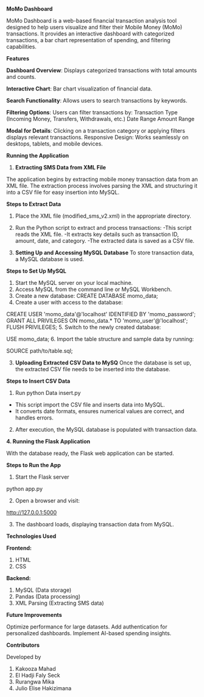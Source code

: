 **MoMo Dashboard**

MoMo Dashboard is a web-based financial transaction analysis tool designed to help users visualize and filter their Mobile Money (MoMo) transactions. It provides an interactive dashboard with categorized transactions, a bar chart representation of spending, and filtering capabilities.

**Features**

**Dashboard Overview**: Displays categorized transactions with total amounts and counts.

**Interactive Chart**: Bar chart visualization of financial data.

**Search Functionality**: Allows users to search transactions by keywords.

**Filtering Options**: Users can filter transactions by:
Transaction Type (Incoming Money, Transfers, Withdrawals, etc.)
Date Range
Amount Range

**Modal for Details**: Clicking on a transaction category or applying filters displays relevant transactions.
Responsive Design: Works seamlessly on desktops, tablets, and mobile devices.

**Running the Application**

1. **Extracting SMS Data from XML File**

The application begins by extracting mobile money transaction data from an XML file. The extraction process involves parsing the XML and structuring it into a CSV file for easy insertion into MySQL.

**Steps to Extract Data**

1. Place the XML file (modified_sms_v2.xml) in the appropriate directory.
2. Run the Python script to extract and process transactions:
  -This script reads the XML file.
  -It extracts key details such as transaction ID, amount, date, and category.
  -The extracted data is saved as a CSV file.

2. **Setting Up and Accessing MySQL Database**
To store transaction data, a MySQL database is used.

**Steps to Set Up MySQL**
1. Start the MySQL server on your local machine.
2. Access MySQL from the command line or MySQL Workbench.
3. Create a new database:
CREATE DATABASE momo_data;
4. Create a user with access to the database:

CREATE USER 'momo_data'@'localhost' IDENTIFIED BY 'momo_password';
GRANT ALL PRIVILEGES ON momo_data.* TO 'momo_user'@'localhost';
FLUSH PRIVILEGES;
5. Switch to the newly created database:

USE momo_data;
6. Import the table structure and sample data by running:

SOURCE path/to/table.sql;

3. **Uploading Extracted CSV Data to MySQ**
Once the database is set up, the extracted CSV file needs to be inserted into the database.

**Steps to Insert CSV Data**

1. Run python Data insert.py
- This script import the CSV file and inserts data into MySQL.
- It converts date formats, ensures numerical values are correct, and handles errors.
2. After execution, the MySQL database is populated with transaction data.

**4. Running the Flask Application**

With the database ready, the Flask web application can be started.

**Steps to Run the App**
1. Start the Flask server

python app.py

2. Open a browser and visit:

http://127.0.0.1:5000

3. The dashboard loads, displaying transaction data from MySQL.

**Technologies Used**

**Frontend:**
1. HTML
2. CSS

**Backend:**
1. MySQL (Data storage)
2. Pandas (Data processing)
3. XML Parsing (Extracting SMS data)

**Future Improvements**

Optimize performance for large datasets.
Add authentication for personalized dashboards.
Implement AI-based spending insights.

**Contributors**

Developed by
1. Kakooza Mahad 
2. El Hadji Faly Seck 
3. Rurangwa Mika
4. Julio Elise Hakizimana
